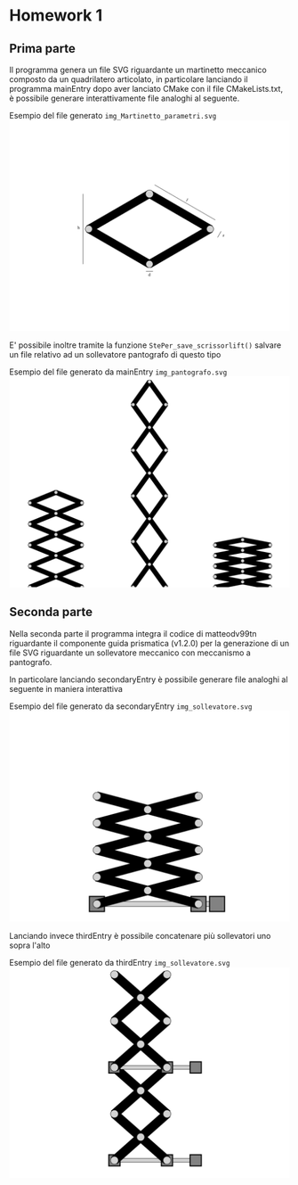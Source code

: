 
# Homework 1

## Prima parte

Il programma genera un file SVG riguardante un martinetto meccanico composto da un quadrilatero articolato, in particolare lanciando il programma mainEntry dopo aver lanciato CMake con il file CMakeLists.txt, è possibile generare interattivamente file analoghi al seguente. 

Esempio del file generato `img_Martinetto_parametri.svg`
![](img_Martinetto_parametri.svg)

E' possibile inoltre tramite la funzione `StePer_save_scrissorlift()` salvare un file relativo ad un sollevatore pantografo di questo tipo 

Esempio del file generato da mainEntry `img_pantografo.svg`
![](img_pantografo.svg)

## Seconda parte

Nella seconda parte il programma integra il codice di matteodv99tn riguardante il componente guida prismatica (v1.2.0) per la generazione di un file SVG riguardante un sollevatore meccanico con meccanismo a pantografo.

In particolare lanciando secondaryEntry è possibile generare file analoghi al seguente in maniera interattiva

Esempio del file generato da secondaryEntry `img_sollevatore.svg`
![](img_sollevatore.svg)

Lanciando invece thirdEntry è possibile concatenare più sollevatori uno sopra l'alto 

Esempio del file generato da thirdEntry `img_sollevatore.svg`
![](img_sollevatore_concatenato.svg)
